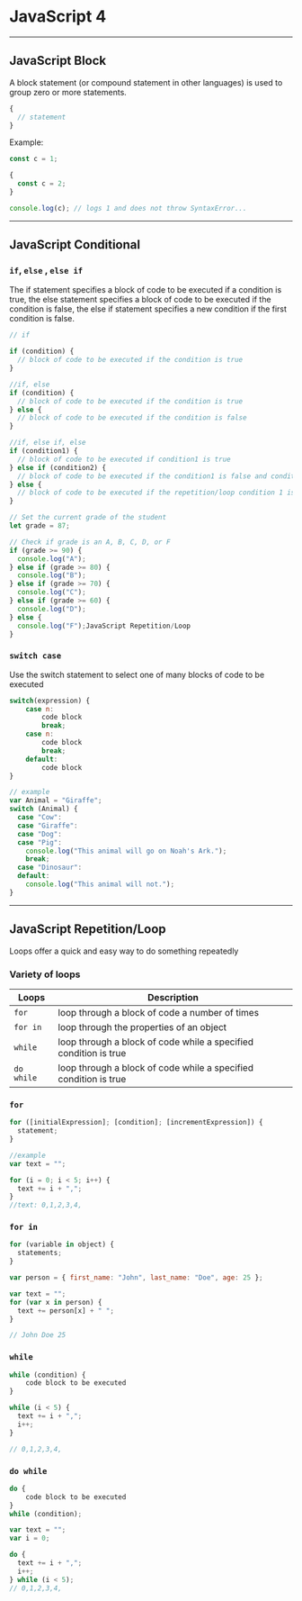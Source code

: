 # JavaScript 4

---

## JavaScript Block

A block statement (or compound statement in other languages) is used to group zero or more statements.

```js
{
  // statement
}
```

Example:

```js
const c = 1;

{
  const c = 2;
}

console.log(c); // logs 1 and does not throw SyntaxError...
```

---

## JavaScript Conditional

### `if`, `else` , `else if`

The if statement specifies a block of code to be executed if a condition is true, the else statement specifies a block of code to be executed if the condition is false, the else if statement specifies a new condition if the first condition is false.

```js
// if

if (condition) {
  // block of code to be executed if the condition is true
}

//if, else
if (condition) {
  // block of code to be executed if the condition is true
} else {
  // block of code to be executed if the condition is false
}

//if, else if, else
if (condition1) {
  // block of code to be executed if condition1 is true
} else if (condition2) {
  // block of code to be executed if the condition1 is false and condition2 is true
} else {
  // block of code to be executed if the repetition/loop condition 1 is false and condition2 is false
}
```

```js
// Set the current grade of the student
let grade = 87;

// Check if grade is an A, B, C, D, or F
if (grade >= 90) {
  console.log("A");
} else if (grade >= 80) {
  console.log("B");
} else if (grade >= 70) {
  console.log("C");
} else if (grade >= 60) {
  console.log("D");
} else {
  console.log("F");JavaScript Repetition/Loop
}
```

### `switch case`

Use the switch statement to select one of many blocks of code to be executed

```js
switch(expression) {
    case n:
        code block
        break;
    case n:
        code block
        break;
    default:
        code block
}
```

```js
// example
var Animal = "Giraffe";
switch (Animal) {
  case "Cow":
  case "Giraffe":
  case "Dog":
  case "Pig":
    console.log("This animal will go on Noah's Ark.");
    break;
  case "Dinosaur":
  default:
    console.log("This animal will not.");
}
```

---

## JavaScript Repetition/Loop

Loops offer a quick and easy way to do something repeatedly

### Variety of loops

| Loops      | Description                                                      |
| ---------- | ---------------------------------------------------------------- |
| `for`      | loop through a block of code a number of times                   |
| `for in`   | loop through the properties of an object                         |
| `while`    | loop through a block of code while a specified condition is true |
| `do while` | loop through a block of code while a specified condition is true |

### `for`

```js
for ([initialExpression]; [condition]; [incrementExpression]) {
  statement;
}
```

```js
//example
var text = "";

for (i = 0; i < 5; i++) {
  text += i + ",";
}
//text: 0,1,2,3,4,
```

### `for in`

```js
for (variable in object) {
  statements;
}
```

```js
var person = { first_name: "John", last_name: "Doe", age: 25 };

var text = "";
for (var x in person) {
  text += person[x] + " ";
}

// John Doe 25
```

### `while`

```js
while (condition) {
    code block to be executed
}
```

```js
while (i < 5) {
  text += i + ",";
  i++;
}

// 0,1,2,3,4,
```

### `do while`

```js
do {
    code block to be executed
}
while (condition);
```

```js
var text = "";
var i = 0;

do {
  text += i + ",";
  i++;
} while (i < 5);
// 0,1,2,3,4,
```
